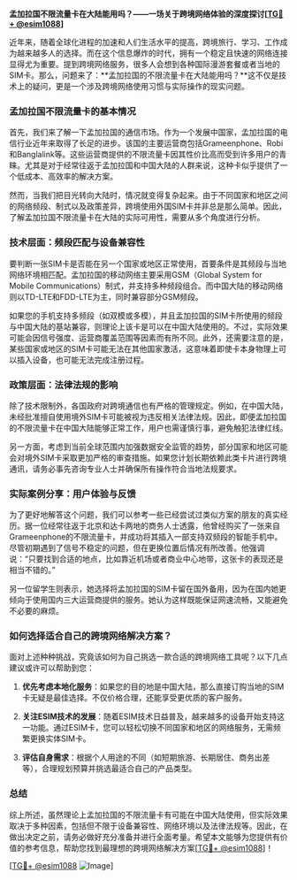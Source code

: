 **孟加拉国不限流量卡在大陆能用吗？——一场关于跨境网络体验的深度探讨[[TG💪+ @esim1088](https://t.me/s/esim1088)]**

近年来，随着全球化进程的加速和人们生活水平的提高，跨境旅行、学习、工作成为越来越多人的选择。而在这个信息爆炸的时代，拥有一个稳定且快速的网络连接显得尤为重要。提到跨境网络服务，很多人会想到各种国际漫游套餐或者当地的SIM卡。那么，问题来了：**孟加拉国的不限流量卡在大陆能用吗？**这不仅是技术上的疑问，更是一个涉及跨境网络使用习惯与实际操作的现实问题。

### 孟加拉国不限流量卡的基本情况

首先，我们来了解一下孟加拉国的通信市场。作为一个发展中国家，孟加拉国的电信行业近年来取得了长足的进步。该国的主要运营商包括Grameenphone、Robi和Banglalink等。这些运营商提供的不限流量卡因其性价比高而受到许多用户的青睐。尤其是对于经常往返于孟加拉国和中国大陆的人群来说，这种卡似乎提供了一个低成本、高效率的解决方案。

然而，当我们把目光转向大陆时，情况就变得复杂起来。由于不同国家和地区之间的网络频段、制式以及政策差异，跨境使用外国SIM卡并非总是那么简单。因此，了解孟加拉国不限流量卡在大陆的实际可用性，需要从多个角度进行分析。

### 技术层面：频段匹配与设备兼容性

要判断一张SIM卡是否能在另一个国家或地区正常使用，首要条件是其频段与当地网络环境相匹配。孟加拉国的移动网络主要采用GSM（Global System for Mobile Communications）制式，并支持多种频段组合。而中国大陆的移动网络则以TD-LTE和FDD-LTE为主，同时兼容部分GSM频段。

如果您的手机支持多频段（如双模或多模），并且孟加拉国的SIM卡所使用的频段与中国大陆的基站兼容，则理论上该卡是可以在中国大陆使用的。不过，实际效果可能会因信号强度、运营商覆盖范围等因素而有所不同。此外，还需要注意的是，某些国家或地区的SIM卡可能无法在其他国家激活，这意味着即使卡本身物理上可以插入设备，也可能无法完成注册过程。

### 政策层面：法律法规的影响

除了技术限制外，各国政府对跨境通信也有严格的管理规定。例如，在中国大陆，未经批准擅自使用境外SIM卡可能被视为违反相关法律法规。因此，即便孟加拉国的不限流量卡在中国大陆能够正常工作，用户也需谨慎行事，避免触犯法律红线。

另一方面，考虑到当前全球范围内加强数据安全监管的趋势，部分国家和地区可能会对境外SIM卡采取更加严格的审查措施。如果您计划长期依赖此类卡片进行跨境通讯，请务必事先咨询专业人士并确保所有操作符合当地法规要求。

### 实际案例分享：用户体验与反馈

为了更好地解答这个问题，我们可以参考一些已经尝试过类似方案的朋友的真实经历。据一位经常往返于北京和达卡两地的商务人士透露，他曾经购买了一张来自Grameenphone的不限流量卡，并成功将其插入一部支持双频段的智能手机中。尽管初期遇到了信号不稳定的问题，但在更换位置后情况有所改善。他强调说：“只要找到合适的地点，比如靠近机场或者商业中心地带，这张卡的表现还是相当不错的。”

另一位留学生则表示，她选择将孟加拉国的SIM卡留在国外备用，因为在国内她更倾向于使用国内三大运营商提供的服务。她认为这样既能保证网速流畅，又能避免不必要的麻烦。

### 如何选择适合自己的跨境网络解决方案？

面对上述种种挑战，究竟该如何为自己挑选一款合适的跨境网络工具呢？以下几点建议或许可以帮助到您：

1. **优先考虑本地化服务**：如果您的目的地是中国大陆，那么直接订购当地的SIM卡无疑是最佳选择。不仅价格合理，还能享受更优质的客户服务。
   
2. **关注ESIM技术的发展**：随着ESIM技术日益普及，越来越多的设备开始支持这一功能。通过ESIM卡，您可以轻松切换不同国家和地区的网络服务，无需频繁更换实体SIM卡。

3. **评估自身需求**：根据个人用途的不同（如短期旅游、长期居住、商务出差等），合理规划预算并挑选最适合自己的产品类型。

### 总结

综上所述，虽然理论上孟加拉国的不限流量卡有可能在中国大陆使用，但实际效果取决于多种因素，包括但不限于设备兼容性、网络环境以及法律法规等。因此，在做出决定之前，请务必做好充分准备并进行全面考量。希望本文能够为您提供有价值的参考信息，帮助您找到最理想的跨境网络解决方案[[TG💪+ @esim1088](https://t.me/s/esim1088)]！

[[TG💪+ @esim1088](https://t.me/s/esim1088) ![Image](https://i.postimg.cc/4NQfJmqS/Snipaste-2025-05-13-00-14-12.png)]